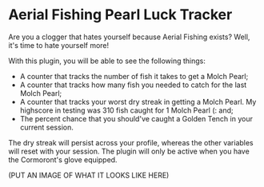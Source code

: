 # Aerial Fishing Pearl Luck Tracker

Are you a clogger that hates yourself because Aerial Fishing exists? Well, it's time to hate yourself more!

With this plugin, you will be able to see the following things:
- A counter that tracks the number of fish it takes to get a Molch Pearl;
- A counter that tracks how many fish you needed to catch for the last Molch Pearl;
- A counter that tracks your worst dry streak in getting a Molch Pearl. My highscore in testing was 310 fish caught for 1 Molch Pearl (: and;
- The percent chance that you should've caught a Golden Tench in your current session.

The dry streak will persist across your profile, whereas the other variables will reset with your session.
The plugin will only be active when you have the Cormoront's glove equipped.

(PUT AN IMAGE OF WHAT IT LOOKS LIKE HERE)
